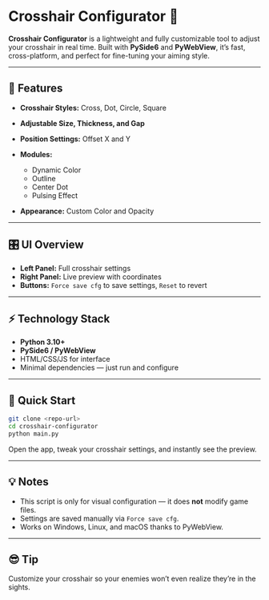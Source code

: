 # Crosshair Configurator 🖤

**Crosshair Configurator** is a lightweight and fully customizable tool to adjust your crosshair in real time. Built with **PySide6** and **PyWebView**, it’s fast, cross-platform, and perfect for fine-tuning your aiming style.

---

## 🔹 Features

* **Crosshair Styles:** Cross, Dot, Circle, Square
* **Adjustable Size, Thickness, and Gap**
* **Position Settings:** Offset X and Y
* **Modules:**

  * Dynamic Color
  * Outline
  * Center Dot
  * Pulsing Effect
* **Appearance:** Custom Color and Opacity

---

## 🎛 UI Overview

* **Left Panel:** Full crosshair settings
* **Right Panel:** Live preview with coordinates
* **Buttons:** `Force save cfg` to save settings, `Reset` to revert

---

## ⚡ Technology Stack

* **Python 3.10+**
* **PySide6 / PyWebView**
* HTML/CSS/JS for interface
* Minimal dependencies — just run and configure

---

## 🚀 Quick Start

```bash
git clone <repo-url>
cd crosshair-configurator
python main.py
```

Open the app, tweak your crosshair settings, and instantly see the preview.

---

## 💡 Notes

* This script is only for visual configuration — it does **not** modify game files.
* Settings are saved manually via `Force save cfg`.
* Works on Windows, Linux, and macOS thanks to PyWebView.

---

## 😎 Tip

Customize your crosshair so your enemies won’t even realize they’re in the sights.
